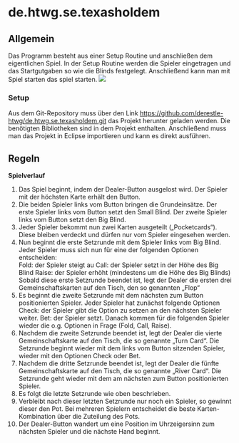 # de.htwg.se.texasholdem
## Allgemein
Das Programm besteht aus einer Setup Routine und anschließen dem eigentlichen Spiel.
In der Setup Routine werden die Spieler eingetragen und das Startgutgaben so wie die Blinds festgelegt.
Anschließend kann man mit Spiel starten das spiel starten.
![](http://abload.de/img/poker2zyks.png)
### Setup
Aus dem Git-Repository muss über den Link https://github.com/derestle-htwg/de.htwg.se.texasholdem.git das Projekt herunter geladen werden.
Die benötigten Bibliotheken sind in dem Projekt enthalten. Anschließend muss man das Projekt in Eclipse importieren und kann es direkt ausführen.
## Regeln
**Spielverlauf**  
1. Das Spiel beginnt, indem der Dealer-Button ausgelost wird. Der Spieler mit der höchsten Karte erhält den Button.  
1. Die beiden Spieler links vom Button bringen die Grundeinsätze. Der erste Spieler links vom Button setzt den Small Blind. Der zweite Spieler links vom Button setzt den Big Blind.  
1. Jeder Spieler bekommt nun zwei Karten ausgeteilt („Pocketcards“). Diese bleiben verdeckt und dürfen nur vom Spieler eingesehen werden.  
1. Nun beginnt die erste Setzrunde mit dem Spieler links vom Big Blind. Jeder Spieler muss sich nun für eine der folgenden Optionen entscheiden:  
Fold: der Spieler steigt au
Call: der Spieler setzt in der Höhe des Big Blind
Raise: der Spieler erhöht (mindestens um die Höhe des Big Blinds)
Sobald diese erste Setzrunde beendet ist, legt der Dealer die ersten drei Gemeinschaftskarten auf den Tisch, den so genannten „Flop“  
1. Es beginnt die zweite Setzrunde mit dem nächsten zum Button positionierten Spieler. Jeder Spieler hat zunächst folgende Optionen
Check: der Spieler gibt die Option zu setzen an den nächsten Spieler weiter.
Bet: der Spieler setzt.
Danach kommen für die folgenden Spieler wieder die o.g. Optionen in Frage (Fold, Call, Raise).  
1. Nachdem die zweite Setzrunde beendet ist, legt der Dealer die vierte Gemeinschaftskarte auf den Tisch, die so genannte „Turn Card“. Die Setzrunde beginnt wieder mit dem links vom Button sitzenden Spieler, wieder mit den Optionen Check oder Bet.  
1. Nachdem die dritte Setzrunde beendet ist, legt der Dealer die fünfte Gemeinschaftskarte auf den Tisch, die so genannte „River Card“. Die Setzrunde geht wieder mit dem am nächsten zum Button positionierten Spieler.  
1. Es folgt die letzte Setzrunde wie oben beschrieben.  
1. Verbleibt nach dieser letzten Setzrunde nur noch ein Spieler, so gewinnt dieser den Pot. Bei mehreren Spielern entscheidet die beste Karten-Kombination über die Zuteilung des Pots.  
1. Der Dealer-Button wandert um eine Position im Uhrzeigersinn zum nächsten Spieler und die nächste Hand beginnt.

